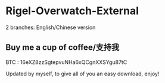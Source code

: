 # Rigel-Overwatch-External
2 branches: English/Chinese version  

## Buy me a cup of coffee/支持我
BTC : 16eXZ8zzSgtepvuNHa6xQCgnXXSYgu87tC

Updated by myself, to give all of you an easy download, enjoy!
